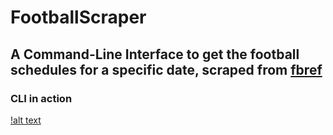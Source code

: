 # FootballScraper
## A Command-Line Interface to get the football schedules for a specific date, scraped from [fbref](https://fbref.com/en/matches/) 
### CLI in action
[!alt text](Schedule_England_Feb28.png)
